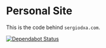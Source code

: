 # Personal Site

This is the code behind `sergiodxa.com`.

[![Dependabot Status](https://api.dependabot.com/badges/status?host=github&repo=sergiodxa/personal-site)](https://dependabot.com)
